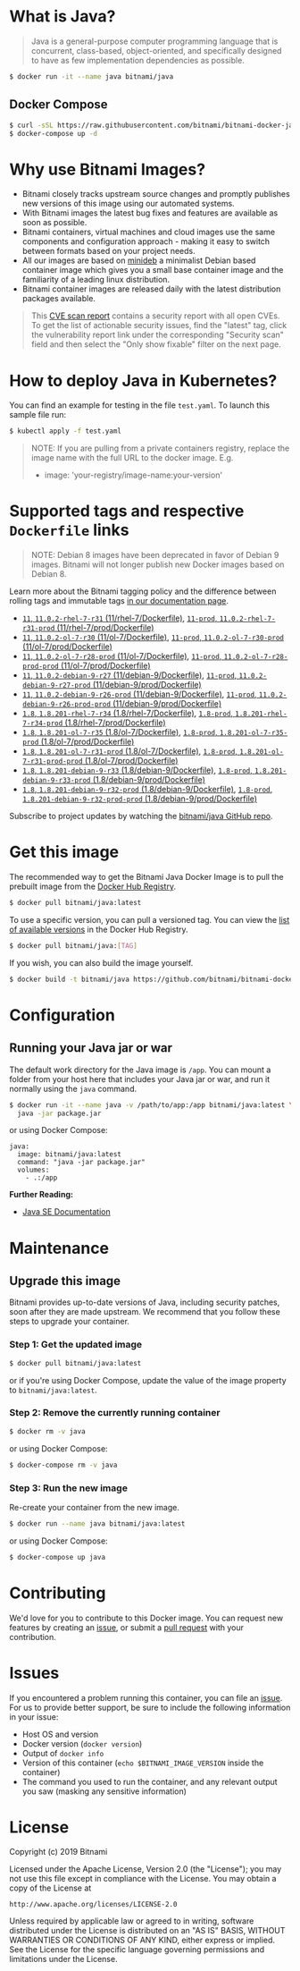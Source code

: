# What is Java?

> Java is a general-purpose computer programming language that is concurrent, class-based, object-oriented, and specifically designed to have as few implementation dependencies as possible.

```bash
$ docker run -it --name java bitnami/java
```

## Docker Compose

```bash
$ curl -sSL https://raw.githubusercontent.com/bitnami/bitnami-docker-java/master/docker-compose.yml > docker-compose.yml
$ docker-compose up -d
```

# Why use Bitnami Images?

* Bitnami closely tracks upstream source changes and promptly publishes new versions of this image using our automated systems.
* With Bitnami images the latest bug fixes and features are available as soon as possible.
* Bitnami containers, virtual machines and cloud images use the same components and configuration approach - making it easy to switch between formats based on your project needs.
* All our images are based on [minideb](https://github.com/bitnami/minideb) a minimalist Debian based container image which gives you a small base container image and the familiarity of a leading linux distribution.
* Bitnami container images are released daily with the latest distribution packages available.


> This [CVE scan report](https://quay.io/repository/bitnami/java?tab=tags) contains a security report with all open CVEs. To get the list of actionable security issues, find the "latest" tag, click the vulnerability report link under the corresponding "Security scan" field and then select the "Only show fixable" filter on the next page.

# How to deploy Java in Kubernetes?

You can find an example for testing in the file `test.yaml`. To launch this sample file run:

```bash
$ kubectl apply -f test.yaml
```

> NOTE: If you are pulling from a private containers registry, replace the image name with the full URL to the docker image. E.g.
>
> - image: 'your-registry/image-name:your-version'

# Supported tags and respective `Dockerfile` links

> NOTE: Debian 8 images have been deprecated in favor of Debian 9 images. Bitnami will not longer publish new Docker images based on Debian 8.

Learn more about the Bitnami tagging policy and the difference between rolling tags and immutable tags [in our documentation page](https://docs.bitnami.com/containers/how-to/understand-rolling-tags-containers/).


- [`11`, `11.0.2-rhel-7-r31` (11/rhel-7/Dockerfile)](https://github.com/bitnami/bitnami-docker-java/blob/11.0.2-rhel-7-r31/11/rhel-7/Dockerfile), [`11-prod`, `11.0.2-rhel-7-r31-prod` (11/rhel-7/prod/Dockerfile)](https://github.com/bitnami/bitnami-docker-java/blob/11.0.2-rhel-7-r31/11/rhel-7/prod/Dockerfile)
- [`11`, `11.0.2-ol-7-r30` (11/ol-7/Dockerfile)](https://github.com/bitnami/bitnami-docker-java/blob/11.0.2-ol-7-r30/11/ol-7/Dockerfile), [`11-prod`, `11.0.2-ol-7-r30-prod` (11/ol-7/prod/Dockerfile)](https://github.com/bitnami/bitnami-docker-java/blob/11.0.2-ol-7-r30/11/ol-7/prod/Dockerfile)
- [`11`, `11.0.2-ol-7-r28-prod` (11/ol-7/Dockerfile)](https://github.com/bitnami/bitnami-docker-java/blob/11.0.2-ol-7-r28-prod/11/ol-7/Dockerfile), [`11-prod`, `11.0.2-ol-7-r28-prod-prod` (11/ol-7/prod/Dockerfile)](https://github.com/bitnami/bitnami-docker-java/blob/11.0.2-ol-7-r28-prod/11/ol-7/prod/Dockerfile)
- [`11`, `11.0.2-debian-9-r27` (11/debian-9/Dockerfile)](https://github.com/bitnami/bitnami-docker-java/blob/11.0.2-debian-9-r27/11/debian-9/Dockerfile), [`11-prod`, `11.0.2-debian-9-r27-prod` (11/debian-9/prod/Dockerfile)](https://github.com/bitnami/bitnami-docker-java/blob/11.0.2-debian-9-r27/11/debian-9/prod/Dockerfile)
- [`11`, `11.0.2-debian-9-r26-prod` (11/debian-9/Dockerfile)](https://github.com/bitnami/bitnami-docker-java/blob/11.0.2-debian-9-r26-prod/11/debian-9/Dockerfile), [`11-prod`, `11.0.2-debian-9-r26-prod-prod` (11/debian-9/prod/Dockerfile)](https://github.com/bitnami/bitnami-docker-java/blob/11.0.2-debian-9-r26-prod/11/debian-9/prod/Dockerfile)
- [`1.8`, `1.8.201-rhel-7-r34` (1.8/rhel-7/Dockerfile)](https://github.com/bitnami/bitnami-docker-java/blob/1.8.201-rhel-7-r34/1.8/rhel-7/Dockerfile), [`1.8-prod`, `1.8.201-rhel-7-r34-prod` (1.8/rhel-7/prod/Dockerfile)](https://github.com/bitnami/bitnami-docker-java/blob/1.8.201-rhel-7-r34/1.8/rhel-7/prod/Dockerfile)
- [`1.8`, `1.8.201-ol-7-r35` (1.8/ol-7/Dockerfile)](https://github.com/bitnami/bitnami-docker-java/blob/1.8.201-ol-7-r35/1.8/ol-7/Dockerfile), [`1.8-prod`, `1.8.201-ol-7-r35-prod` (1.8/ol-7/prod/Dockerfile)](https://github.com/bitnami/bitnami-docker-java/blob/1.8.201-ol-7-r35/1.8/ol-7/prod/Dockerfile)
- [`1.8`, `1.8.201-ol-7-r31-prod` (1.8/ol-7/Dockerfile)](https://github.com/bitnami/bitnami-docker-java/blob/1.8.201-ol-7-r31-prod/1.8/ol-7/Dockerfile), [`1.8-prod`, `1.8.201-ol-7-r31-prod-prod` (1.8/ol-7/prod/Dockerfile)](https://github.com/bitnami/bitnami-docker-java/blob/1.8.201-ol-7-r31-prod/1.8/ol-7/prod/Dockerfile)
- [`1.8`, `1.8.201-debian-9-r33` (1.8/debian-9/Dockerfile)](https://github.com/bitnami/bitnami-docker-java/blob/1.8.201-debian-9-r33/1.8/debian-9/Dockerfile), [`1.8-prod`, `1.8.201-debian-9-r33-prod` (1.8/debian-9/prod/Dockerfile)](https://github.com/bitnami/bitnami-docker-java/blob/1.8.201-debian-9-r33/1.8/debian-9/prod/Dockerfile)
- [`1.8`, `1.8.201-debian-9-r32-prod` (1.8/debian-9/Dockerfile)](https://github.com/bitnami/bitnami-docker-java/blob/1.8.201-debian-9-r32-prod/1.8/debian-9/Dockerfile), [`1.8-prod`, `1.8.201-debian-9-r32-prod-prod` (1.8/debian-9/prod/Dockerfile)](https://github.com/bitnami/bitnami-docker-java/blob/1.8.201-debian-9-r32-prod/1.8/debian-9/prod/Dockerfile)

Subscribe to project updates by watching the [bitnami/java GitHub repo](https://github.com/bitnami/bitnami-docker-java).

# Get this image

The recommended way to get the Bitnami Java Docker Image is to pull the prebuilt image from the [Docker Hub Registry](https://hub.docker.com/r/bitnami/java).

```bash
$ docker pull bitnami/java:latest
```

To use a specific version, you can pull a versioned tag. You can view the [list of available versions](https://hub.docker.com/r/bitnami/java/tags/) in the Docker Hub Registry.

```bash
$ docker pull bitnami/java:[TAG]
```

If you wish, you can also build the image yourself.

```bash
$ docker build -t bitnami/java https://github.com/bitnami/bitnami-docker-java.git
```

# Configuration

## Running your Java jar or war

The default work directory for the Java image is `/app`. You can mount a folder from your host here that includes your Java jar or war, and run it normally using the `java` command.

```bash
$ docker run -it --name java -v /path/to/app:/app bitnami/java:latest \
  java -jar package.jar
```

or using Docker Compose:

```
java:
  image: bitnami/java:latest
  command: "java -jar package.jar"
  volumes:
    - .:/app
```

**Further Reading:**

  - [Java SE Documentation](https://docs.oracle.com/javase/8/docs/api/)

# Maintenance

## Upgrade this image

Bitnami provides up-to-date versions of Java, including security patches, soon after they are made upstream. We recommend that you follow these steps to upgrade your container.

### Step 1: Get the updated image

```bash
$ docker pull bitnami/java:latest
```

or if you're using Docker Compose, update the value of the image property to `bitnami/java:latest`.

### Step 2: Remove the currently running container

```bash
$ docker rm -v java
```

or using Docker Compose:

```bash
$ docker-compose rm -v java
```

### Step 3: Run the new image

Re-create your container from the new image.

```bash
$ docker run --name java bitnami/java:latest
```

or using Docker Compose:

```bash
$ docker-compose up java
```

# Contributing

We'd love for you to contribute to this Docker image. You can request new features by creating an [issue](https://github.com/bitnami/bitnami-docker-java/issues), or submit a [pull request](https://github.com/bitnami/bitnami-docker-java/pulls) with your contribution.

# Issues

If you encountered a problem running this container, you can file an [issue](https://github.com/bitnami/bitnami-docker-java/issues). For us to provide better support, be sure to include the following information in your issue:

- Host OS and version
- Docker version (`docker version`)
- Output of `docker info`
- Version of this container (`echo $BITNAMI_IMAGE_VERSION` inside the container)
- The command you used to run the container, and any relevant output you saw (masking any sensitive
information)

# License

Copyright (c) 2019 Bitnami

Licensed under the Apache License, Version 2.0 (the "License");
you may not use this file except in compliance with the License.
You may obtain a copy of the License at

    http://www.apache.org/licenses/LICENSE-2.0

Unless required by applicable law or agreed to in writing, software
distributed under the License is distributed on an "AS IS" BASIS,
WITHOUT WARRANTIES OR CONDITIONS OF ANY KIND, either express or implied.
See the License for the specific language governing permissions and
limitations under the License.
